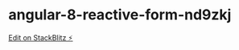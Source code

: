 # angular-8-reactive-form-nd9zkj

[Edit on StackBlitz ⚡️](https://stackblitz.com/edit/angular-8-reactive-form-nd9zkj)